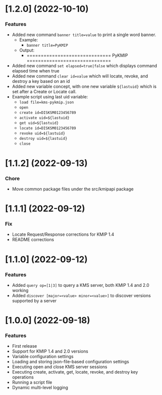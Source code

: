 # [1.2.0] (2022-10-10)

### Features

- Added new command `banner title=value` to print a single word banner.
  - Example:
    - `banner title=PyKMIP`
  - Output:
    - ============================== PyKMIP ==============================
- Added new command `set elapsed=true|false` which displays command elapsed time when true
- Added new command `clear id=value` which will locate, revoke, and destroy a key based on an id
- Added new variable concept, with one new variable `${lastuid}` which is set after a Create or Locate call. 
- Example script using last uid variable:
  - `load file=kms-pykmip.json`
  - `open`
  - `create id=DISKSM0123456789`
  - `activate uid=${lastuid}`
  - `get uid=${lastuid}`
  - `locate id=DISKSM0123456789`
  - `revoke uid=${lastuid}`
  - `destroy uid=${lastuid}`
  - `close`

# [1.1.2] (2022-09-13)

### Chore

- Move common package files under the src/kmipapi package

# [1.1.1] (2022-09-12)

### Fix

- Locate Request/Response corrections for KMIP 1.4
- README corrections

# [1.1.0] (2022-09-12)

### Features

- Added `query op=[1|3]` to query a KMS server, both KMIP 1.4 and 2.0 working
- Added `discover [major=<value> minor=<value>]` to discover versions supported by a server

# [1.0.0] (2022-09-18)

### Features

- First release
- Support for KMIP 1.4 and 2.0 versions
- Variable configuration settings
- Loading and storing json-file-based configuration settings
- Executing open and close KMS server sessions
- Executing create, activate, get, locate, revoke, and destroy key operations
- Running a script file
- Dynamic multi-level logging

